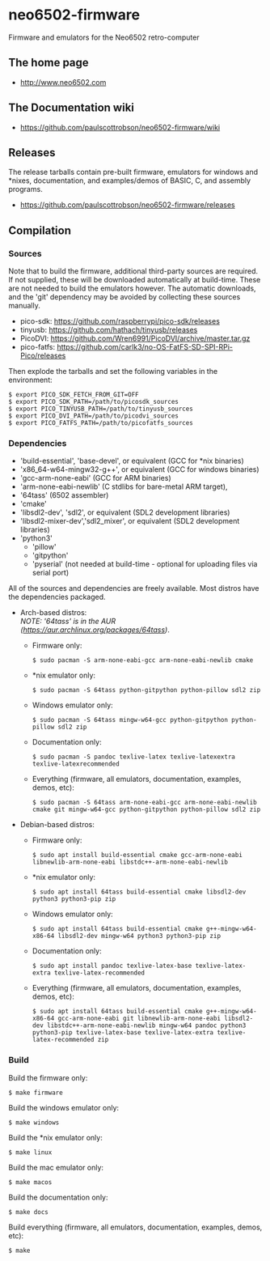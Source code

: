 # neo6502-firmware
Firmware and emulators for the Neo6502 retro-computer

## The home page
- http://www.neo6502.com

## The Documentation wiki
- https://github.com/paulscottrobson/neo6502-firmware/wiki

## Releases

The release tarballs contain pre-built firmware, emulators for windows and *nixes,
documentation, and examples/demos of BASIC, C, and assembly programs.
- https://github.com/paulscottrobson/neo6502-firmware/releases

## Compilation

### Sources

Note that to build the firmware, additional third-party sources are required.
If not supplied, these will be downloaded automatically at build-time.
These are not needed to build the emulators however.
The automatic downloads, and the 'git' dependency may be avoided by collecting these sources manually.

* pico-sdk:   https://github.com/raspberrypi/pico-sdk/releases
* tinyusb:    https://github.com/hathach/tinyusb/releases
* PicoDVI:    https://github.com/Wren6991/PicoDVI/archive/master.tar.gz
* pico-fatfs: https://github.com/carlk3/no-OS-FatFS-SD-SPI-RPi-Pico/releases

Then explode the tarballs and set the following variables in the environment:

```
$ export PICO_SDK_FETCH_FROM_GIT=OFF
$ export PICO_SDK_PATH=/path/to/picosdk_sources
$ export PICO_TINYUSB_PATH=/path/to/tinyusb_sources
$ export PICO_DVI_PATH=/path/to/picodvi_sources
$ export PICO_FATFS_PATH=/path/to/picofatfs_sources
```

### Dependencies

- 'build-essential', 'base-devel', or equivalent (GCC for *nix binaries)
- 'x86_64-w64-mingw32-g++', or equivalent (GCC for windows binaries)
- 'gcc-arm-none-eabi' (GCC for ARM binaries)
- 'arm-none-eabi-newlib' (C stdlibs for bare-metal ARM target),
- '64tass' (6502 assembler)
- 'cmake'
- 'libsdl2-dev', 'sdl2', or equivalent (SDL2 development libraries)
- 'libsdl2-mixer-dev','sdl2_mixer', or equivalent (SDL2 development libraries)
- 'python3'
    - 'pillow'
    - 'gitpython'
    - 'pyserial' (not needed at build-time - optional for uploading files via serial port)

All of the sources and dependencies are freely available.
Most distros have the dependencies packaged.

* Arch-based distros:  
  _NOTE: '64tass' is in the AUR (https://aur.archlinux.org/packages/64tass)_.
  * Firmware only:
    ```
    $ sudo pacman -S arm-none-eabi-gcc arm-none-eabi-newlib cmake
    ```
  * *nix emulator only:
    ```
    $ sudo pacman -S 64tass python-gitpython python-pillow sdl2 zip
    ```
  * Windows emulator only:
    ```
    $ sudo pacman -S 64tass mingw-w64-gcc python-gitpython python-pillow sdl2 zip
    ```
  * Documentation only:
    ```
    $ sudo pacman -S pandoc texlive-latex texlive-latexextra texlive-latexrecommended
    ```
  * Everything (firmware, all emulators, documentation, examples, demos, etc):
    ```
    $ sudo pacman -S 64tass arm-none-eabi-gcc arm-none-eabi-newlib cmake git mingw-w64-gcc python-gitpython python-pillow sdl2 zip
    ```

* Debian-based distros:
  * Firmware only:
    ```
    $ sudo apt install build-essential cmake gcc-arm-none-eabi libnewlib-arm-none-eabi libstdc++-arm-none-eabi-newlib
    ```
  * *nix emulator only:
    ```
    $ sudo apt install 64tass build-essential cmake libsdl2-dev python3 python3-pip zip
    ```
  * Windows emulator only:
    ```
    $ sudo apt install 64tass build-essential cmake g++-mingw-w64-x86-64 libsdl2-dev mingw-w64 python3 python3-pip zip
    ```
  * Documentation only:
    ```
    $ sudo apt install pandoc texlive-latex-base texlive-latex-extra texlive-latex-recommended
    ```
  * Everything (firmware, all emulators, documentation, examples, demos, etc):
    ```
    $ sudo apt install 64tass build-essential cmake g++-mingw-w64-x86-64 gcc-arm-none-eabi git libnewlib-arm-none-eabi libsdl2-dev libstdc++-arm-none-eabi-newlib mingw-w64 pandoc python3 python3-pip texlive-latex-base texlive-latex-extra texlive-latex-recommended zip
    ```

### Build

Build the firmware only:

```
$ make firmware
```

Build the windows emulator only:

```
$ make windows
```

Build the *nix emulator only:

```
$ make linux
```

Build the mac emulator only:

```
$ make macos
```

Build the documentation only:

```
$ make docs
```

Build everything (firmware, all emulators, documentation, examples, demos, etc):

```
$ make
```
